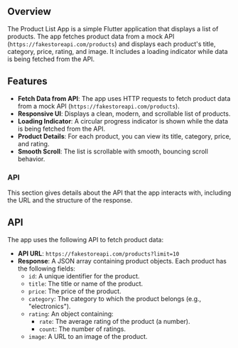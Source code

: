 ## Overview

The Product List App is a simple Flutter application that displays a list of products. The app fetches product data from a mock API (`https://fakestoreapi.com/products`) and displays each product's title, category, price, rating, and image. It includes a loading indicator while data is being fetched from the API.
## Features

- **Fetch Data from API**: The app uses HTTP requests to fetch product data from a mock API (`https://fakestoreapi.com/products`).
- **Responsive UI**: Displays a clean, modern, and scrollable list of products.
- **Loading Indicator**: A circular progress indicator is shown while the data is being fetched from the API.
- **Product Details**: For each product, you can view its title, category, price, and rating.
- **Smooth Scroll**: The list is scrollable with smooth, bouncing scroll behavior.

### **API**

This section gives details about the API that the app interacts with, including the URL and the structure of the response.

## API

The app uses the following API to fetch product data:

- **API URL**: `https://fakestoreapi.com/products?limit=10`
- **Response**: A JSON array containing product objects. Each product has the following fields:
  - `id`: A unique identifier for the product.
  - `title`: The title or name of the product.
  - `price`: The price of the product.
  - `category`: The category to which the product belongs (e.g., "electronics").
  - `rating`: An object containing:
    - `rate`: The average rating of the product (a number).
    - `count`: The number of ratings.
  - `image`: A URL to an image of the product.
